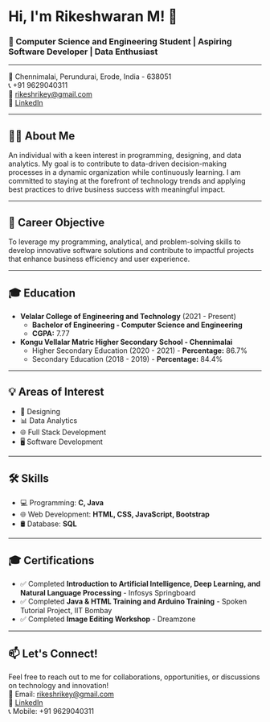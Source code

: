 
# Hi, I'm Rikeshwaran M! 👋

### 🚀 Computer Science and Engineering Student | Aspiring Software Developer | Data Enthusiast

---

📍 Chennimalai, Perundurai, Erode, India - 638051  
📞 +91 9629040311  
📧 rikeshrikey@gmail.com  
🔗 [LinkedIn](https://linkedin.com/in/rikeshwaran-m)  

---

## 👨‍💻 About Me
An individual with a keen interest in programming, designing, and data analytics. My goal is to contribute to data-driven decision-making processes in a dynamic organization while continuously learning. I am committed to staying at the forefront of technology trends and applying best practices to drive business success with meaningful impact.

---

## 🎯 Career Objective
To leverage my programming, analytical, and problem-solving skills to develop innovative software solutions and contribute to impactful projects that enhance business efficiency and user experience.

---

## 🎓 Education
- **Velalar College of Engineering and Technology** (2021 - Present)  
  - **Bachelor of Engineering - Computer Science and Engineering**  
  - **CGPA:** 7.77  
- **Kongu Vellalar Matric Higher Secondary School - Chennimalai**
  - Higher Secondary Education (2020 - 2021) - **Percentage:** 86.7%
  - Secondary Education (2018 - 2019) - **Percentage:** 84.4%

---

## 💡 Areas of Interest
- 🎨 Designing
- 📊 Data Analytics
- 🌐 Full Stack Development
- 🖥️ Software Development

---

## 🛠️ Skills
- 💻 Programming: **C, Java**
- 🌐 Web Development: **HTML, CSS, JavaScript, Bootstrap**
- 🛢️ Database: **SQL**

---

## 🎓 Certifications
- ✅ Completed **Introduction to Artificial Intelligence, Deep Learning, and Natural Language Processing** - Infosys Springboard
- ✅ Completed **Java & HTML Training and Arduino Training** - Spoken Tutorial Project, IIT Bombay
- ✅ Completed **Image Editing Workshop** - Dreamzone

---

## 📫 Let's Connect!
Feel free to reach out to me for collaborations, opportunities, or discussions on technology and innovation!  
📧 Email: [rikeshrikey@gmail.com](mailto:rikeshrikey@gmail.com)  
🔗 [LinkedIn](https://linkedin.com/in/rikeshwaran-m)  
📞 Mobile: +91 9629040311

